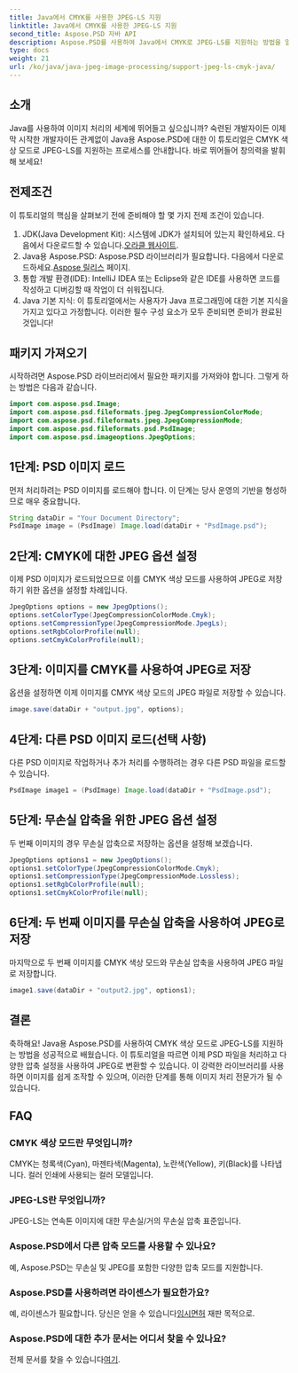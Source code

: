 ```yaml
---
title: Java에서 CMYK를 사용한 JPEG-LS 지원
linktitle: Java에서 CMYK를 사용한 JPEG-LS 지원
second_title: Aspose.PSD 자바 API
description: Aspose.PSD를 사용하여 Java에서 CMYK로 JPEG-LS를 지원하는 방법을 알아보세요. 간편한 이미지 처리 및 변환을 위한 단계별 가이드를 따르세요.
type: docs
weight: 21
url: /ko/java/java-jpeg-image-processing/support-jpeg-ls-cmyk-java/
---
```

## 소개
Java를 사용하여 이미지 처리의 세계에 뛰어들고 싶으십니까? 숙련된 개발자이든 이제 막 시작한 개발자이든 관계없이 Java용 Aspose.PSD에 대한 이 튜토리얼은 CMYK 색상 모드로 JPEG-LS를 지원하는 프로세스를 안내합니다. 바로 뛰어들어 창의력을 발휘해 보세요!
## 전제조건
이 튜토리얼의 핵심을 살펴보기 전에 준비해야 할 몇 가지 전제 조건이 있습니다.
1.  JDK(Java Development Kit): 시스템에 JDK가 설치되어 있는지 확인하세요. 다음에서 다운로드할 수 있습니다.[오라클 웹사이트](https://www.oracle.com/java/technologies/javase-downloads.html).
2.  Java용 Aspose.PSD: Aspose.PSD 라이브러리가 필요합니다. 다음에서 다운로드하세요.[Aspose 릴리스](https://releases.aspose.com/psd/java/) 페이지.
3. 통합 개발 환경(IDE): IntelliJ IDEA 또는 Eclipse와 같은 IDE를 사용하면 코드를 작성하고 디버깅할 때 작업이 더 쉬워집니다.
4. Java 기본 지식: 이 튜토리얼에서는 사용자가 Java 프로그래밍에 대한 기본 지식을 가지고 있다고 가정합니다.
이러한 필수 구성 요소가 모두 준비되면 준비가 완료된 것입니다!
## 패키지 가져오기
시작하려면 Aspose.PSD 라이브러리에서 필요한 패키지를 가져와야 합니다. 그렇게 하는 방법은 다음과 같습니다.
```java
import com.aspose.psd.Image;
import com.aspose.psd.fileformats.jpeg.JpegCompressionColorMode;
import com.aspose.psd.fileformats.jpeg.JpegCompressionMode;
import com.aspose.psd.fileformats.psd.PsdImage;
import com.aspose.psd.imageoptions.JpegOptions;
```
## 1단계: PSD 이미지 로드
먼저 처리하려는 PSD 이미지를 로드해야 합니다. 이 단계는 당사 운영의 기반을 형성하므로 매우 중요합니다.
```java
String dataDir = "Your Document Directory";
PsdImage image = (PsdImage) Image.load(dataDir + "PsdImage.psd");
```

## 2단계: CMYK에 대한 JPEG 옵션 설정
이제 PSD 이미지가 로드되었으므로 이를 CMYK 색상 모드를 사용하여 JPEG로 저장하기 위한 옵션을 설정할 차례입니다.
```java
JpegOptions options = new JpegOptions();
options.setColorType(JpegCompressionColorMode.Cmyk);
options.setCompressionType(JpegCompressionMode.JpegLs);
options.setRgbColorProfile(null);
options.setCmykColorProfile(null);
```

## 3단계: 이미지를 CMYK를 사용하여 JPEG로 저장
옵션을 설정하면 이제 이미지를 CMYK 색상 모드의 JPEG 파일로 저장할 수 있습니다.
```java
image.save(dataDir + "output.jpg", options);
```
## 4단계: 다른 PSD 이미지 로드(선택 사항)
다른 PSD 이미지로 작업하거나 추가 처리를 수행하려는 경우 다른 PSD 파일을 로드할 수 있습니다.
```java
PsdImage image1 = (PsdImage) Image.load(dataDir + "PsdImage.psd");
```
## 5단계: 무손실 압축을 위한 JPEG 옵션 설정
두 번째 이미지의 경우 무손실 압축으로 저장하는 옵션을 설정해 보겠습니다.
```java
JpegOptions options1 = new JpegOptions();
options1.setColorType(JpegCompressionColorMode.Cmyk);
options1.setCompressionType(JpegCompressionMode.Lossless);
options1.setRgbColorProfile(null);
options1.setCmykColorProfile(null);
```
## 6단계: 두 번째 이미지를 무손실 압축을 사용하여 JPEG로 저장
마지막으로 두 번째 이미지를 CMYK 색상 모드와 무손실 압축을 사용하여 JPEG 파일로 저장합니다.
```java
image1.save(dataDir + "output2.jpg", options1);
```
## 결론
축하해요! Java용 Aspose.PSD를 사용하여 CMYK 색상 모드로 JPEG-LS를 지원하는 방법을 성공적으로 배웠습니다. 이 튜토리얼을 따르면 이제 PSD 파일을 처리하고 다양한 압축 설정을 사용하여 JPEG로 변환할 수 있습니다. 이 강력한 라이브러리를 사용하면 이미지를 쉽게 조작할 수 있으며, 이러한 단계를 통해 이미지 처리 전문가가 될 수 있습니다.
## FAQ
### CMYK 색상 모드란 무엇입니까?
CMYK는 청록색(Cyan), 마젠타색(Magenta), 노란색(Yellow), 키(Black)를 나타냅니다. 컬러 인쇄에 사용되는 컬러 모델입니다.
### JPEG-LS란 무엇입니까?
JPEG-LS는 연속톤 이미지에 대한 무손실/거의 무손실 압축 표준입니다.
### Aspose.PSD에서 다른 압축 모드를 사용할 수 있나요?
예, Aspose.PSD는 무손실 및 JPEG를 포함한 다양한 압축 모드를 지원합니다.
### Aspose.PSD를 사용하려면 라이센스가 필요한가요?
 예, 라이센스가 필요합니다. 당신은 얻을 수 있습니다[임시면허](https://purchase.aspose.com/temporary-license/) 재판 목적으로.
### Aspose.PSD에 대한 추가 문서는 어디서 찾을 수 있나요?
 전체 문서를 찾을 수 있습니다[여기](https://reference.aspose.com/psd/java/).